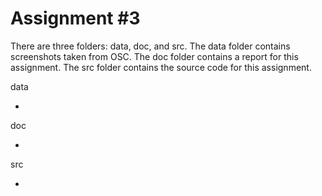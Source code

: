 # Assignment #3

There are three folders: data, doc, and src. The data folder contains screenshots taken from OSC. The doc folder contains a report for this assignment. The src folder contains the source code for this assignment.

data

-

doc

-

src

-
